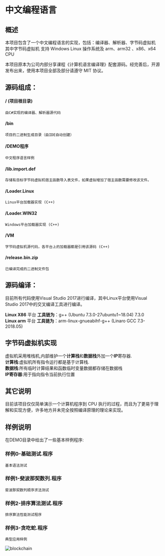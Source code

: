 # 中文编程语言
## 概述
本项目包含了一个中文编程语言的实现，包括：编译器、解析器、字节码虚拟机
其中字节码虚拟机 支持 Windows Linux 操作系统及 arm、arm32 、x86、x64 CPU

本项目原本为公司内部分享课程《计算机语言编译理》配套源码。经完善后，开源发布出来，使用本项目全部及部分请遵守 MIT 协议。

## 源码组成：
#### / (项目根目录)
    由C#实现的编译器、解析器源代码
#### /bin
    项目的二进制生成目录（由IDE自动创建）

#### /DEMO程序
    中文程序语言样例

#### /lib.import.def
    存储有目标字节码虚拟机宿主函数导入表文件，如果虚拟增加了宿主函数需要修改该文件。

#### /Loader.Linux
    Linux平台加载器实现 (C++)

#### /Loader.WIN32
    Windows平台加载器实现 (C++)

#### /VM
    字节码虚拟机源代码，各平台上的加载器都是引用该源码 (C++)

#### /release.bin.zip
    已编译完成的二进制文件包

## 源码编译：
目前所有代码使用Visual Studio 2017进行编译，其中Linux平台使用Visual Studio 2017中的交叉编译工具进行编译。

**Linux X86** 平台 **工具链为**：g++ (Ubuntu 7.3.0-27ubuntu1~18.04) 7.3.0  
**Linux arm** 平台 **工具链为**：arm-linux-gnueabihf-g++ (Linaro GCC 7.3-2018.05)  


## 字节码虚拟机实现
虚拟机采用堆栈机,内部维护一个**计算栈**和**数据栈**外加一个**IP**寄存器.  
**计算栈**:虚拟机所有指令运行都是基于计算栈.  
**数据栈**:所有临时计算结果和函数临时变量数据都存储在数据栈  
**IP寄存器**:用于指向指令当前执行位置  


## 其它说明
目前该项目仅仅简单演示一个计算机程序到 CPU 执行的过程，而且为了更易于理解和实现方便，许多地方并未完全按照编译原理的理论来实现。

## 样例说明
在DEMO目录中给出了一些基本样例程序:

### 样例0-基础测试.程序
    基本语法测试

### 样例1-斐波那契数列.程序
    斐波那契数列顺序求法测试

### 样例2-排序算法测试.程序
    排序算法性能测试程序

### 样例3-贪吃蛇.程序
    典型应用样例
![blockchain](https://github.com/Zhou-zhi-peng/cnpl/blob/master/DEMO程序/样例3-贪吃蛇.程序.png "贪吃蛇")


